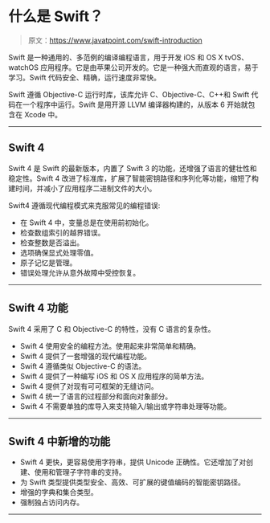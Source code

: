 # 什么是 Swift？

> 原文：<https://www.javatpoint.com/swift-introduction>

Swift 是一种通用的、多范例的编译编程语言，用于开发 iOS 和 OS X tvOS、watchOS 应用程序。它是由苹果公司开发的。它是一种强大而直观的语言，易于学习。Swift 代码安全、精确，运行速度非常快。

Swift 遵循 Objective-C 运行时库，该库允许 C、Objective-C、C++和 Swift 代码在一个程序中运行。Swift 是用开源 LLVM 编译器构建的，从版本 6 开始就包含在 Xcode 中。

* * *

## Swift 4

Swift 4 是 Swift 的最新版本，内置了 Swift 3 的功能，还增强了语言的健壮性和稳定性。Swift 4 改进了标准库，扩展了智能密钥路径和序列化等功能，缩短了构建时间，并减小了应用程序二进制文件的大小。

Swift4 遵循现代编程模式来克服常见的编程错误:

*   在 Swift 4 中，变量总是在使用前初始化。
*   检查数组索引的越界错误。
*   检查整数是否溢出。
*   选项确保显式处理零值。
*   原子记忆是管理。
*   错误处理允许从意外故障中受控恢复。

* * *

## Swift 4 功能

Swift 4 采用了 C 和 Objective-C 的特性，没有 C 语言的复杂性。

*   Swift 4 使用安全的编程方法。使用起来非常简单和精确。
*   Swift 4 提供了一套增强的现代编程功能。
*   Swift 4 遵循类似 Objective-C 的语法。
*   Swift 4 提供了一种编写 iOS 和 OS X 应用程序的简单方法。
*   Swift 4 提供了对现有可可框架的无缝访问。
*   Swift 4 统一了语言的过程部分和面向对象部分。
*   Swift 4 不需要单独的库导入来支持输入/输出或字符串处理等功能。

* * *

## Swift 4 中新增的功能

*   Swift 4 更快，更容易使用字符串，提供 Unicode 正确性。它还增加了对创建、使用和管理子字符串的支持。
*   为 Swift 类型提供类型安全、高效、可扩展的键值编码的智能密钥路径。
*   增强的字典和集合类型。
*   强制独占访问内存。

* * *
